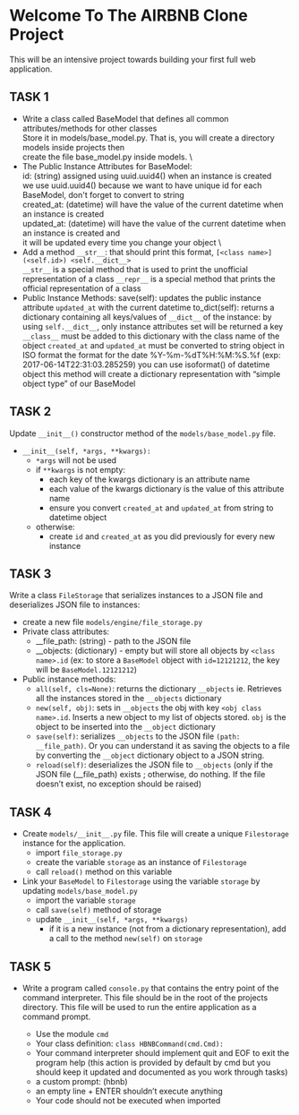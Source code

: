 # Welcome To The AIRBNB Clone Project

This will be an intensive project towards building your first full web application.

## TASK 1

* Write a class called BaseModel that defines all common attributes/methods for other classes \
    Store it in models/base_model.py. That is, you will create a directory models inside projects then \
    create the file base_model.py inside models. \
* The Public Instance Attributes for BaseModel: \
    id: (string) assigned using uuid.uuid4() when an instance is created \
        we use uuid.uuid4() because we want to have unique id for each BaseModel, don't forget to convert to string  \
    created_at: (datetime) will have the value of the current datetime when an instance is created \
    updated_at: (datetime) will have the value of the current datetime when an instance is created and \
                it will be updated every time you change your object \
* Add a method `__str__`: that should print this format, `[<class name>] (<self.id>) <self.__dict__>` \
`__str__` is a special method that is used to print the unofficial representation of a class
`__repr__` is a special method that prints the official representation of a class
* Public Instance Methods:
    save(self): updates the public instance attribute `updated_at` with the current datetime
    to_dict(self): returns a dictionary containing all keys/values of `__dict__` of the instance:
        by using `self.__dict__`, only instance attributes set will be returned
        a key `__class__` must be added to this dictionary with the class name of the object
        `created_at` and `updated_at` must be converted to string object in ISO format
            the format for the date %Y-%m-%dT%H:%M:%S.%f (exp: 2017-06-14T22:31:03.285259)
            you can use isoformat() of datetime object
        this method will create a dictionary representation with “simple object type” of our BaseModel

## TASK 2

Update `__init__()` constructor method of the `models/base_model.py` file.

* `__init__(self, *args, **kwargs):`
    * `*args` will not be used
    * if `**kwargs` is not empty:
        * each key of the kwargs dictionary is an attribute name
        * each value of the kwargs dictionary is the value of this attribute name
        * ensure you convert `created_at` and `updated_at` from string to datetime object
    * otherwise:
        * create `id` and `created_at` as you did previously for every new instance

## TASK 3

Write a class `FileStorage` that serializes instances to a JSON file and deserializes JSON file to instances:

* create a new file `models/engine/file_storage.py`
* Private class attributes:
    * __file_path: (string) - path to the JSON file
    * __objects: (dictionary) - empty but will store all objects by `<class name>.id` (ex: to store a `BaseModel` object with `id=12121212`, the key will be `BaseModel.12121212`)
* Public instance methods:
    * `all(self, cls=None)`: returns the dictionary `__objects` ie. Retrieves all the instances stored in the `__objects` dictionary
    * `new(self, obj)`: sets in `__objects` the obj with key `<obj class name>.id`. Inserts a new object to my list of objects stored. `obj` is the object to be inserted into the `__object` dictionary
    * `save(self)`: serializes `__objects` to the JSON file `(path: __file_path)`. Or you can understand it as saving the objects to a file by converting the `__object` dictionary
        object to a JSON string.
    * `reload(self)`: deserializes the JSON file to `__objects` (only if the JSON file (__file_path) exists ; otherwise, do nothing. If the file doesn’t exist, no exception should be raised)


## TASK 4
* Create `models/__init__.py` file. This file will create a unique `Filestorage` instance for the application.
    * import `file_storage.py`
    * create the variable `storage` as an instance of `Filestorage`
    * call `reload()` method on this variable
* Link your `BaseModel` to `Filestorage` using the variable `storage` by updating `models/base_model.py`
    * import the variable `storage`
    * call `save(self)` method of storage
    * update `__init__(self, *args, **kwargs)`
        * if it is a new instance (not from a dictionary representation), add a call to the method `new(self)` on `storage`

## TASK 5
* Write a program called `console.py` that contains the entry point of the command interpreter. This file should be in the root of the projects directory. This file will be used to run the entire application as a command prompt.

    * Use the module `cmd`
    * Your class definition: `class HBNBCommand(cmd.Cmd):`
    * Your command interpreter should implement quit and EOF to exit the program
    help (this action is provided by default by cmd but you should keep it updated and documented as you work through tasks)
    * a custom prompt: (hbnb)
    * an empty line + ENTER shouldn’t execute anything
    * Your code should not be executed when imported
